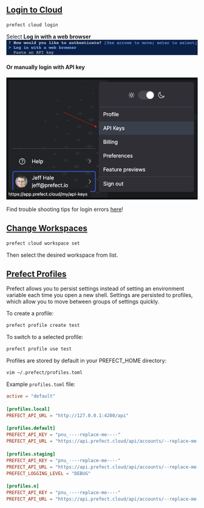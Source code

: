 ## [Login to Cloud](https://docs.prefect.io/latest/cloud/connecting/#log-into-prefect-cloud-from-a-terminal)

```bash
prefect cloud login
```
Select **Log in with a web browser**
![Alt text](images/login_with_wbrowser.png)

#### Or manually login with API key

![Alt text](images/get_api_key.png)

Find trouble shooting tips for login errors [here](https://docs.prefect.io/latest/cloud/connecting/#prefect-cloud-login-errors)!

## [Change Workspaces](https://docs.prefect.io/latest/cloud/connecting/#change-workspaces)
```bash
prefect cloud workspace set
```
Then select the desired workspace from list.

## [Prefect Profiles](https://docs.prefect.io/latest/guides/settings/#configuration-profiles)
Prefect allows you to persist settings instead of setting an environment variable each time you open a new shell. Settings are persisted to profiles, which allow you to move between groups of settings quickly.

To create a profile:
```bash
prefect profile create test
```

To switch to a selected profile:
```bash
prefect profile use test
```

Profiles are stored by default in your PREFECT_HOME directory:
```bash
vim ~/.prefect/profiles.toml
```

Example `profiles.toml` file:

```toml
active = "default"

[profiles.local]
PREFECT_API_URL = "http://127.0.0.1:4200/api"

[profiles.default]
PREFECT_API_KEY = "pnu_----replace-me----"
PREFECT_API_URL = "https://api.prefect.cloud/api/accounts/--replace-me--/workspaces/--replace-me--"

[profiles.staging]
PREFECT_API_KEY = "pnu_----replace-me----"
PREFECT_API_URL = "https://api.prefect.cloud/api/accounts/--replace-me--/workspaces/--staging-workspace-replace-me--"
PREFECT_LOGGING_LEVEL = "DEBUG"

[profiles.n]
PREFECT_API_KEY = "pnu_----replace-me----"
PREFECT_API_URL = "https://api.prefect.cloud/api/accounts/--replace-me--/workspaces/--n-workspace-replace-me--"
```